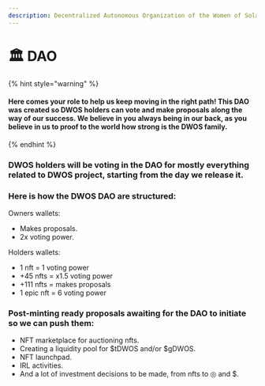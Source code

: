 ```yaml
---
description: Decentralized Autonomous Organization of the Women of Solana.
---
```


# 🏛 DAO

{% hint style="warning" %}
#### Here comes your role to help us keep moving in the right path! This DAO was created so DWOS holders can vote and make proposals along the way of our success. We believe in you always being in our back, as you believe in us to proof to the world how strong is the DWOS family.
{% endhint %}



### DWOS holders will be voting in the DAO for mostly everything related to DWOS project, starting from the day we release it.



### Here is how the DWOS DAO are structured:

Owners wallets:

* Makes proposals.
* 2x voting power.

Holders wallets:

* 1 nft = 1 voting power
* \+45 nfts = x1.5 voting power
* \+111 nfts = makes proposals
* 1 epic nft = 6 voting power



### Post-minting ready proposals awaiting for the DAO to initiate so we can push them:

* NFT marketplace for auctioning nfts.
* Creating a liquidity pool for $tDWOS and/or $gDWOS.
* NFT launchpad.
* IRL activities.
* And a lot of investment decisions to be made, from nfts to ◎ and $.
